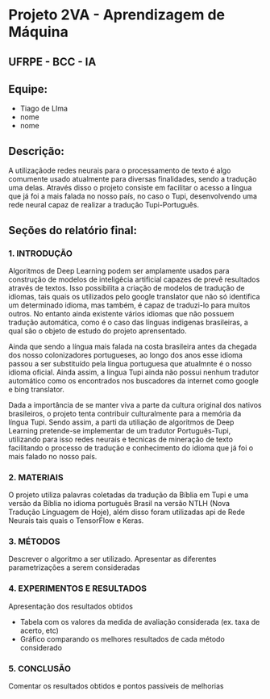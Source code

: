 # Projeto 2VA - Aprendizagem de Máquina				
## UFRPE - BCC - IA

## Equipe:
- Tiago de LIma
- nome
- nome

## Descrição:	
A utilizaçãode redes neurais para o processamento de texto é algo comumente usado atualmente para diversas finalidades, 
sendo a tradução uma delas. Através disso o projeto  consiste em facilitar o acesso a língua que já foi a mais falada no nosso país, no caso o Tupi, desenvolvendo uma rede neural capaz de realizar a tradução Tupi-Português.  


## Seções do relatório final:	
### 1. INTRODUÇÃO
Algoritmos de Deep Learning podem ser amplamente usados para construção de modelos de inteligêcia artificial capazes de prevê resultados através de textos. Isso possibilita a criação de modelos de tradução de idiomas, tais quais os utilizados pelo google translator que não só identifica um determinado idioma, mas também, é capaz de traduzi-lo para muitos outros. No entanto ainda existente vários idiomas que não possuem tradução automática, como é o caso das línguas indigenas brasileiras, a qual são o objeto de estudo do projeto aprensentado.

Ainda que sendo a língua mais falada na costa brasileira antes da chegada dos nosso colonizadores portugueses, ao longo dos anos esse idioma passou a ser substituído pela língua portuguesa que atualmnte é o nosso idioma oficial. Ainda assim, a língua Tupi ainda não possui nenhum tradutor automático como os encontrados nos buscadores da internet como google e bing translator. 

Dada a importância de se manter viva a parte da cultura original dos nativos brasileiros, o projeto tenta contribuir culturalmente para a memória da língua Tupi. Sendo assim, a parti da utiliação de algoritmos de Deep Learning pretende-se implementar de um tradutor Português-Tupi, utilizando para isso redes neurais e tecnicas de mineração de texto facilitando o processo de tradução e conhecimento do idioma que já foi o mais falado no nosso país.

### 2. MATERIAIS
O projeto utiliza palavras coletadas da tradução da Bíblia em Tupi e uma versão da Bíblia no idioma português Brasil na versão 
NTLH (Nova Tradução Línguagem de Hoje), além disso foram utilizadas api de Rede Neurais tais quais o TensorFlow e Keras.

### 3. MÉTODOS
Descrever o algoritmo a ser utilizado. 
Apresentar as diferentes parametrizações a serem consideradas

### 4. EXPERIMENTOS E RESULTADOS
Apresentação dos resultados obtidos
- Tabela com os valores da medida de avaliação considerada (ex. taxa de acerto, etc)
- Gráfico comparando os melhores resultados de cada método considerado

### 5. CONCLUSÃO
Comentar os resultados obtidos e pontos passíveis de melhorias




